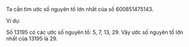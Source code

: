 Ta cần tìm ước số nguyên tố lớn nhất của số 600851475143.

Ví dụ:

Số 13195 có các ước số nguyên tố: 5, 7, 13, 29.
Vậy ước số nguyên tố lớn nhất của 13195 là 29.
